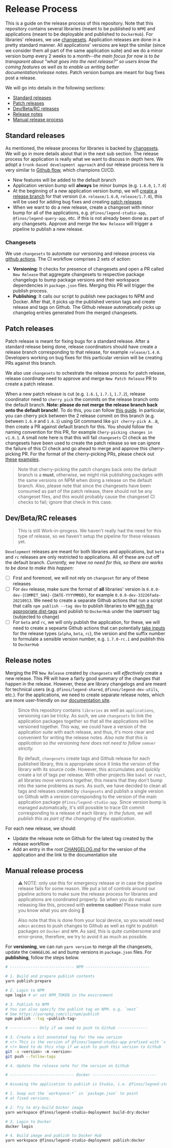 # Release Process

This is a guide on the release process of this repository. Note that this repository contains several libraries (meant to be published to `NPM`) and applications (meant to be deployable and published to `DockerHub`). For libraries' releases, we use [changesets](https://github.com/atlassian/changesets). Application releases are done in a pretty standard manner. All applications' versions are kept the similar (since we consider them all part of the same application suite) and we do a minor version bump every 2 weeks to a month--_the main focus for now is to be transparent about "what goes into the next release?" so users know the coming features as well as to enable us writing better documentation/release notes_. Patch version bumps are meant for bug fixes post a release.

We will go into details in the following sections:

- [Standard releases](#standard-releases)
- [Patch releases](#patch-releases)
- [Dev/Beta/RC releases](#dev/beta/rc-releases)
- [Release notes](#release-notes)
- [Manual release process](#manual-release-process)

## Standard releases

As mentioned, the release process for libraries is backed by [changesets](https://github.com/atlassian/changesets). We will go in more details about that in the next sub section. The release process for application is really what we want to discuss in depth here. We adopt a `trunk-based development approach` and our release process here is very similar to [Github flow](https://docs.github.com/en/get-started/quickstart/github-flow), which champions CI/CD.

- New features will be added to the default branch
- Application version bump will **always** be minor bumps (e.g. `1.6.0`, `1.7.0`)
- At the beginning of a new application version bump, we will [create a release branch](https://docs.github.com/en/github/collaborating-with-pull-requests/proposing-changes-to-your-work-with-pull-requests/creating-and-deleting-branches-within-your-repository#creating-a-branch) for that version (i.e. `release/1.6.0`, `release/1.7.0`), this will be used for adding bug fixes and creating [patch releases](#patch-releases)
- When we want to do a new release, create a changeset with minor bump for all of the applications, e.g. `@finos/legend-studio-app`, `@finos/legend-query-app`, etc. if this is not already been done as part of any changesets. Approve and merge the `New Release` will trigger a pipeline to publish a new release.

### Changesets

We use `changesets` to automate our versioning and release process via [github actions](https://github.com/changesets/action). The CI workflow comprises 2 sets of action:

- **Versioning**: It checks for presence of changesets and open a PR called `New Release` that aggregate changesets to respective package changelogs to bump package versions and their workspace dependencies in `package.json` files. Merging this PR will trigger the publish process.
- **Publishing**: It calls our script to publish new packages to NPM and Docker. After that, it picks up the published version tags and create release and tags on Github. The Github release automatically picks up changelog entries generated from the merged changesets.

## Patch releases

Patch release is meant for fixing bugs for a standard release. After a standard release being done, release coordinators should have create a release branch corresponding to that release, for example `release/1.4.0`. Developers working on bug fixes for this particular version will be creating PRs against this branch.

We also use `changesets` to ochestrate the release process for patch release, release coordinate need to approve and merge `New Patch Release` PR to create a patch release.

When a new patch release is cut (e.g. `1.6.1`, `1.7.1`, `1.7.2`), release coordinator need to `cherry pick` the commits on the release branch onto the default branch. **Note: please do not merge the release branch back onto the default branch!**. To do this, you can follow [this guide](https://stackoverflow.com/a/3933416). In particular, you can cherry pick between the 2 release commit on this branch (e.g. between `1.6.0` and `1.6.1`) using Git command like `git cherry-pick A..B`, then create a PR against default branch for this. You should follow the naming convention for this PR, for example `Chery-picking changes in v1.6.1`. A small note here is that this will fail `changesets` CI check as the changesets have been used to create the patch release so we can ignore the failure of this CI check and go ahead to merge and approve this cherry-picking PR. For the format of the cherry-picking PRs, please check out [these](https://github.com/finos/legend-studio/pull/494) [examples](https://github.com/finos/legend-studio/pull/518).

> Note that cherry-picking the patch changes back onto the default branch is a **must**, otherwise, we might risk publishing packages with the same versions on NPM when doing a release on the default branch. Also, please note that since the changesets have been consumed as part of the patch release, there should not be any changeset files, and this would probably cause the changeset CI checks to fail; ignore that check in this case.

## Dev/Beta/RC releases

> This is still Work-in-progess. We haven't really had the need for this type of release, so we haven't setup the pipeline for these releases yet.

`Development` releases are meant for both libraries and applications, but `beta` and `rc` releases are only restricted to applications. All of these are cut off the default branch. _Currently, we have no need for this, so there are works to be done to make this happen:_

- [ ] First and foremost, we will not rely on `changeset` for any of these releases
- [ ] For `dev` release, make sure the format of **all** libraries' version is `0.0.0-dev-{COMMIT_SHA}-{DATE-YYYYMMDD}`, for example `0.0.0-dev-33226fada-20210913`. We need to create a separate Github actions that run a script that calls `npm publish --tag dev` to publish libraries to `NPM` [with the appropriate dist-tags](https://docs.npmjs.com/cli/v7/commands/npm-dist-tag#purpose) and publish to `DockerHub` under the `SNAPSHOT` tag (subjected to change)
- [ ] For `beta` and `rc`, we will only publish the application, for these, we will need to create a sepearte Github actions that can potentially [take inputs](https://docs.github.com/en/actions/creating-actions/metadata-syntax-for-github-actions#inputs) for the release types (`alpha`, `beta`, `rc`), the version and the suffix number to formulate a sensible version number, e.g. `1.7.0-rc.1` and publish this to `DockerHub`

## Release notes

Merging the PR `New Release` created by `changesets` will _effectively_ create a new release. This PR will have a fairly good summary of the changes that happen in the release. However, these are library changelogs and are meant for technical users (e.g. `@finos/legend-shared`, `@finos/legend-dev-utils`, etc.). For the applications, we need to create separate release notes, which are more user-friendly on our [documentation site](http://github.com/finos/legend).

> Since this repository contains `libraries` as well as `applications`, versioning can be tricky. As such, we use `changesets` to link the application packages together so that all the applications will be versioned together. This way, we could have a version of the application suite with each release, and thus, it's more clear and convenient for writing the release notes. _Also note that this is application so the versioning here does not need to follow `semver` strictly._
>
> By default, `changesets` create tags and Github release for each published library, this is appropriate since it links the version of the library with its source code. However, this accumulates and quickly create a lot of tags per release. With other projects like `babel` or `react`, all libraries _move_ versions together,
> this means that they don't bump into the same problems as ours. As such, we have decided to clean all tags and releases created by `changesets` and publish a single version on Github with a version corresponding to the version of the main application package `@finos/legend-studio-app`. Since version bump is managed automatically, it's still possible to trace Git commit corresponding to a release of each library. _In the future, we will publish this as part of the changelog of the application_.

For each new release, we should:

- Update the release note on Github for the latest tag created by the release workflow
- Add an entry in the root [CHANGELOG.md](../CHANGELOG.md) for the version of the application and the link to the documentation site

## Manual release process

> :warning: NOTE: only use this for emergency release or in case the pipeline release fails for some reason. We put a lot of controls around our pipeline actions to make sure the release process for libraries and applications are coordinated properly. So when you do manual releasing like this, proceed with **extreme caution**! Please make sure you know what you are doing :pray:
>
> Also note that this is done from your local device, so you would need `admin` access to push changes to Github as well as right to publish packages on `Docker` and `NPM`. As said, this is quite cumbersome and error-prone, therefore, we try to avoid it as much as possible.

For **versioning**, we can run `yarn version` to merge all the changesets, update the `CHANGELOG.md` and bump versions in `package.json` files. For **publishing**, follow the steps below.

```sh
# ---------------------------- NPM ----------------------------

# 1. Build and prepare publish contents
yarn publish:prepare

# 2. Login to NPM
npm login # or set NPM_TOKEN in the environment

# 3. Publish to NPM
# You can also specify the publish tag on NPM. e.g. `next`
# See https://yarnpkg.com/cli/npm/publish
npm publish --tag <publish-tag>

# ------------ Only if we need to push to Github -------------

# 3. Create a Git annotated tag for the new version
# <!> This is the version of @finos/legend-studio-app prefixed with `v`
# <!> Need to do this step if we wish to push this version to Github
git -a <version> -m <version>
git push --follow-tags

# 4. Update the release note for the version on Github

# ---------------------------- Docker ----------------------------

# Assuming the application to publish is Studio, i.e. @finos/legned-studio-deployment

# 1. Swap out the `workspace:*` in `package.json` to point
# at fixed versions.

# 2. Try to dry-build Docker image
yarn workspace @finos/legend-studio-deployment build-dry:docker

# 3. Login to Docker
docker login

# 4. Build image and publish to Docker Hub
yarn workspace @finos/legend-studio-deployment publish:docker
```
